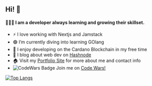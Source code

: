 ## Hi! 👋   
 
 #### 👨🏽‍💻 I am a developer always learning and growing their skillset.
 
- ⚡ I love working with Nextjs and Jamstack  
- 🟢 I’m currently diving into learning GOlang
- 🔗 I enjoy developing on the Cardano Blockchain in my free time 
- 📝 I blog about web dev on [Hashnode](https://hashnode.com/@MiCurran/joinme)
- 🏠 Visit my [Portfolio Site](https://micurran.dev) for more about me and contact info
- ![CodeWars Badge](https://www.codewars.com/users/MiCurran/badges/small) Join me on [Code Wars!](https://www.codewars.com/r/yjW6NQ)  
  

[![Top Langs](https://github-readme-stats.vercel.app/api/top-langs/?username=anuraghazra&layout=compact&langs_count=8&theme=yeblu)](https://github.com/anuraghazra/github-readme-stats)
<!--
**MiCurran/MiCurran** is a ✨ _special_ ✨ repository because its `README.md` (this file) appears on your GitHub profile.

Here are some ideas to get you started:

- 🔭 I’m currently working on ...
- 🌱 I’m currently learning ...
- 👯 I’m looking to collaborate on ...
- 🤔 I’m looking for help with ...
- 💬 Ask me about ...
- 📫 How to reach me: ...
- 😄 Pronouns: ...
- ⚡ Fun fact: ...
-->
